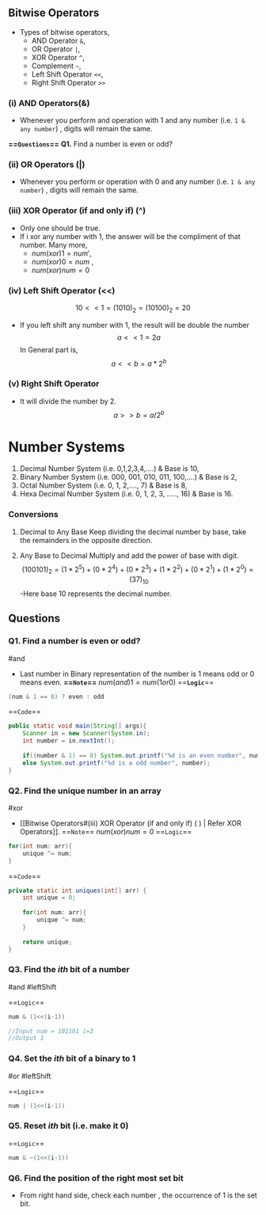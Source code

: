 
## Bitwise Operators

- Types of bitwise operators,
	- AND Operator `&`,
	- OR Operator `|`,
	- XOR Operator `^`,
	- Complement `~`,
	- Left Shift Operator `<<`,
	- Right Shift Operator `>>`

### (i) AND Operators(&)
- Whenever you perform and operation with 1 and any number (i.e. `1 & any number`) , digits will remain the same.

**==`Questions`==**
**Q1.** Find a number is even or odd? 

### (ii) OR Operators (|)
- Whenever you perform or operation with 0 and any number (i.e. `1 & any number`) , digits will remain the same.

### (iii) XOR Operator (if and only if) (^)
- Only one should be true.
- If i xor any number with 1, the answer will be the compliment of that number. Many more,
	- $num(xor)1 = num'$, 
	- $num(xor)0 = num$ , 
	- $num(xor)num = 0$


### (iv) Left Shift Operator (<<)
$$10<<1 = (1010)_2 = (10100)_2 = 20$$
- If you left shift any number with 1, the result will be double the number $$a<<1 = 2a$$In General part is, $$a<<b = a*2^b$$

### (v) Right Shift Operator

- It will divide the number by 2.$$a>>b = a/2^b$$




# Number Systems

1. Decimal Number System (i.e. 0,1,2,3,4,....) & Base is 10,
2. Binary Number System (i.e. 000, 001, 010, 011, 100,....) & Base is 2,
3. Octal Number System (i.e. 0, 1, 2,...., 7) & Base is 8,
4. Hexa Decimal Number System (i.e. 0, 1, 2, 3, ....., 16) & Base is 16.

### Conversions

1. Decimal to Any Base
	Keep dividing the decimal number by base, take the remainders in the opposite direction. 

2. Any Base to Decimal
	Multiply and add the power of base with digit.$$(100101)_2 = (1*2^5) + (0*2^4) + (0*2^3) + (1*2^2) + (0*2^1) + (1*2^0) = (37)_10$$-Here base 10 represents the decimal number.



## Questions

### Q1. Find a number is even or odd?
#and 

- Last number in Binary representation of the number is 1 means odd or 0 means even.
**==`Note`==** $num (and) 1 = num (1 or 0)$
==**`Logic`**==
```Java
(num & 1 == 0) ? even : odd 
```
==`Code`==
```Java
public static void main(String[] args){  
    Scanner in = new Scanner(System.in);  
    int number = in.nextInt();  
  
    if((number & 1) == 0) System.out.printf("%d is an even number", number);  
    else System.out.printf("%d is a odd number", number);  
}
```

### Q2. Find the unique number in an array
#xor
- [[Bitwise Operators#(iii) XOR Operator (if and only if) ( ) | Refer XOR Operators]].
==`Note`== $num(xor)num = 0$
==`Logic`==
```Java
for(int num: arr){
	unique ^= num;
}
```
==`Code`==
```Java
private static int uniques(int[] arr) {  
    int unique = 0;  
  
    for(int num: arr){  
        unique ^= num;  
    }  
  
    return unique;  
}
```

### Q3. Find the $ith$ bit of a number
#and #leftShift

==`Logic`==
```Java
num & (1<<(i-1))

//Input num = 101101 i=3
//Output 1
```

### Q4. Set the $ith$ bit of a binary to 1
#or #leftShift 

==`Logic`==
```Java
num | (1<<(i-1))
```


### Q5. Reset $ith$ bit (i.e. make it 0)

==`Logic`==
```Java
num & ~(1<<(i-1))
```


### Q6. Find the position of the right most set bit

- From right hand side, check each number , the occurrence of 1 is the set bit.

